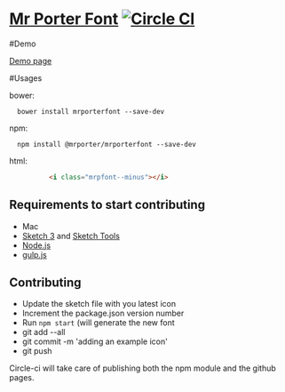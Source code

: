[Mr Porter Font](http://net-a-porter.github.io/mrporterfont/) [![Circle CI](https://circleci.com/gh/NET-A-PORTER/mrporterfont/tree/master.svg?style=svg&circle-token=589efad1982e43519f45218cca4d871bb03e2977)](https://circleci.com/gh/NET-A-PORTER/mrporterfont/tree/master)
===

#Demo

[Demo page](http://net-a-porter.github.io/mrporterfont/)

#Usages

bower:

```
  bower install mrporterfont --save-dev
```

npm:

```
  npm install @mrporter/mrporterfont --save-dev
```

html:

``` html
          <i class="mrpfont--minus"></i>
```

## Requirements to start contributing

- Mac
- [Sketch 3](http://bohemiancoding.com/sketch) and [Sketch Tools](http://bohemiancoding.com/sketch/tool/)
- [Node.js](http://nodejs.org/)
- [gulp.js](http://gulpjs.com/)


## Contributing

- Update the sketch file with you latest icon
- Increment the package.json version number
- Run `npm start` (will generate the new font
- git add --all
- git commit -m 'adding an example icon'
- git push

Circle-ci will take care of publishing both the npm module and the github pages. 

